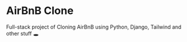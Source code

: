 # AirBnB Clone

Full-stack project of Cloning AirBnB using Python, Django, Tailwind and other stuff 🕳️
